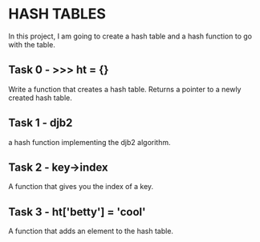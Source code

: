 # HASH TABLES

In this project, I am going to create a hash table and a hash function to go with the table.

## Task 0 - >>> ht = {}
Write a function that creates a hash table. Returns a pointer to a newly created hash table.

## Task 1 - djb2
a hash function implementing the djb2 algorithm.

## Task 2 - key->index
A function that gives you the index of a key.

## Task 3 - ht['betty'] = 'cool'
A function that adds an element to the hash table.

